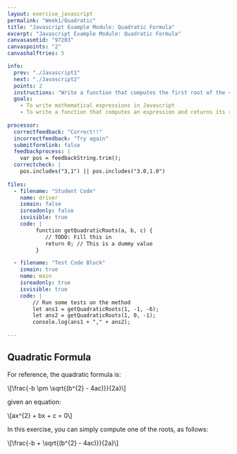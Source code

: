 ```yaml
---
layout: exercise_javascript
permalink: "Week1/Quadratic"
title: "Javascript Example Module: Quadratic Formula"
excerpt: "Javascript Example Module: Quadratic Formula"
canvasasmtid: "97203"
canvaspoints: "2"
canvashalftries: 5

info:
  prev: "./Javascript1"
  next: "./Javascript2"
  points: 2
  instructions: "Write a function that computes the first root of the <a href=\"https://en.wikipedia.org/wiki/Quadratic_equation\">quadratic equation</a> (NOTE: We will actually find a practical use of this very soon).  In addition to multiplying b by itself, you can compute <code>b*b</code> using the <code><a href = \"https://developer.mozilla.org/en-US/docs/Web/JavaScript/Reference/Global_Objects/Math/pow\">Math.pow</a></code> function.  The <code><a href = \"https://developer.mozilla.org/en-US/docs/Web/JavaScript/Reference/Global_Objects/Math/sqrt\">Math.sqrt()</a></code> function takes a single parameter, which is the number whose root should be computed, and returns the result.  Now complete the code below"
  goals:
    - To write mathematical expressions in Javascript
    - To write a function that computes an expression and returns its result
    
processor:  
  correctfeedback: "Correct!!" 
  incorrectfeedback: "Try again"
  submitformlink: false
  feedbackprocess: | 
    var pos = feedbackString.trim();
  correctcheck: |
    pos.includes("3,1") || pos.includes("3.0,1.0")        
 
files:
  - filename: "Student Code"
    name: driver
    ismain: false
    isreadonly: false
    isvisible: true
    code: | 
         function getQuadraticRoots(a, b, c) {
            // TODO: Fill this in
            return 0; // This is a dummy value
         }

  - filename: "Test Code Block"
    ismain: true
    name: main
    isreadonly: true
    isvisible: true
    code: |
        // Run some tests on the method
        let ans1 = getQuadraticRoots(1, -1, -6);
        let ans2 = getQuadraticRoots(1, 0, -1);
        console.log(ans1 + "," + ans2);
        
---
```


## Quadratic Formula

For reference, the quadratic formula is:

<span>\\[\frac{-b \pm \sqrt{(b^{2} - 4ac)}}{2a}\\]</span>

given an equation:

<span>\\[ax^{2} + bx + c = 0\\]</span>

In this exercise, you can simply compute one of the roots, as follows:

<span>\\[\frac{-b + \sqrt{(b^{2} - 4ac)}}{2a}\\]</span>
